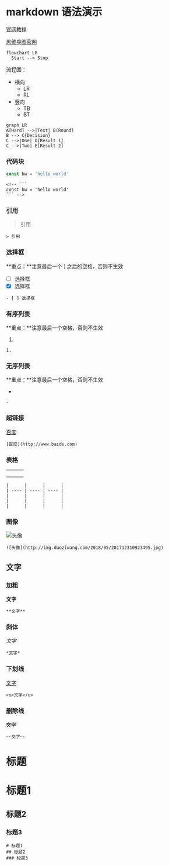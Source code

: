 # markdown 语法演示

[官网教程](https://markdown.com.cn/extended-syntax/footnotes.html)

[思维导图官网](https://mermaid.js.org/#/)

``` mermaid
flowchart LR
  Start --> Stop
```

流程图：
  - 横向
    - LR
    - RL
  - 竖向
    - TB
    - BT

``` mermaid
graph LR
A[Hard] -->|Text| B(Round)
B --> C{Decision}
C -->|One| D[Result 1]
C -->|Two| E[Result 2]
```

### 代码块

``` js
const hw = 'hello world'
```

```
<!-- ```
const hw = 'hello world'
​``` -->
```


### 引用

> 引用

```
> 引用
```
### 选择框

**重点：**注意最后一个 ] 之后的空格，否则不生效

- [ ] 选择框
- [x] 选择框

```
- [ ] 选择框
```

### 有序列表
**重点：**注意最后一个空格，否则不生效

1. 

```
1. 
```

### 无序列表
**重点：**注意最后一个空格，否则不生效

- 

```
- 
```

### 超链接

[百度](http://www.baidu.com)

```
[百度](http://www.baidu.com)
```

### 表格

|      |      |      |
| ---- | ---- | ---- |
|      |      |      |
|      |      |      |
|      |      |      |

```
|      |      |      |
| ---- | ---- | ---- |
|      |      |      |
|      |      |      |
|      |      |      |
```

### 图像

![头像](http://img.duoziwang.com/2018/05/201712310923495.jpg)

```
![头像](http://img.duoziwang.com/2018/05/201712310923495.jpg)
```

## 文字

### 加粗

**文字**

```
**文字**
```

### 斜体

*文字*

```
*文字*
```
### 下划线

<u>文字</u>

```
<u>文字</u>
```

### 删除线

~~文字~~

```
~~文字~~
```


# 标题

# 标题1
## 标题2
### 标题3


```
# 标题1
## 标题2
### 标题3
```

